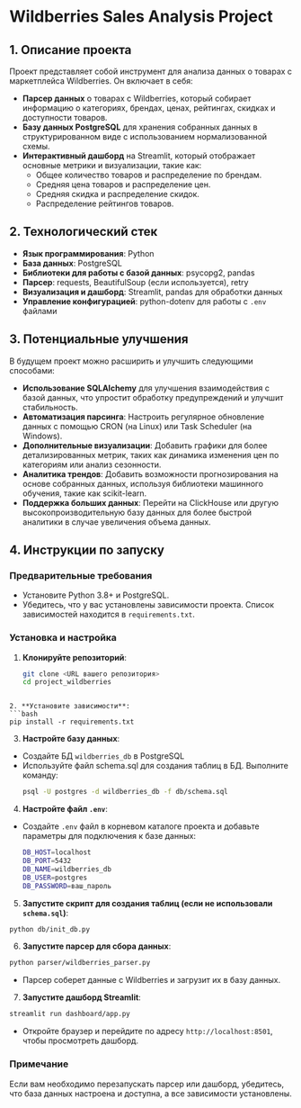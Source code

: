 # Wildberries Sales Analysis Project

## 1. Описание проекта

Проект представляет собой инструмент для анализа данных о товарах с маркетплейса Wildberries. Он включает в себя:
- **Парсер данных** о товарах с Wildberries, который собирает информацию о категориях, брендах, ценах, рейтингах, скидках и доступности товаров.
- **Базу данных PostgreSQL** для хранения собранных данных в структурированном виде с использованием нормализованной схемы.
- **Интерактивный дашборд** на Streamlit, который отображает основные метрики и визуализации, такие как:
  - Общее количество товаров и распределение по брендам.
  - Средняя цена товаров и распределение цен.
  - Средняя скидка и распределение скидок.
  - Распределение рейтингов товаров.

## 2. Технологический стек

- **Язык программирования**: Python
- **База данных**: PostgreSQL
- **Библиотеки для работы с базой данных**: psycopg2, pandas
- **Парсер**: requests, BeautifulSoup (если используется), retry
- **Визуализация и дашборд**: Streamlit, pandas для обработки данных
- **Управление конфигурацией**: python-dotenv для работы с `.env` файлами

## 3. Потенциальные улучшения

В будущем проект можно расширить и улучшить следующими способами:
- **Использование SQLAlchemy** для улучшения взаимодействия с базой данных, что упростит обработку предупреждений и улучшит стабильность.
- **Автоматизация парсинга**: Настроить регулярное обновление данных с помощью CRON (на Linux) или Task Scheduler (на Windows).
- **Дополнительные визуализации**: Добавить графики для более детализированных метрик, таких как динамика изменения цен по категориям или анализ сезонности.
- **Аналитика трендов**: Добавить возможности прогнозирования на основе собранных данных, используя библиотеки машинного обучения, такие как scikit-learn.
- **Поддержка больших данных**: Перейти на ClickHouse или другую высокопроизводительную базу данных для более быстрой аналитики в случае увеличения объема данных.

## 4. Инструкции по запуску

### Предварительные требования

- Установите Python 3.8+ и PostgreSQL.
- Убедитесь, что у вас установлены зависимости проекта. Список зависимостей находится в `requirements.txt`.

### Установка и настройка

1. **Клонируйте репозиторий**:
   ```bash
   git clone <URL вашего репозитория>
   cd project_wildberries
  ```

2. **Установите зависимости**:
  ```bash
  pip install -r requirements.txt
  ```

3. **Настройте базу данных**:
- Создайте БД ```wildberries_db``` в PostgreSQL
- Используйте файл schema.sql для создания таблиц в БД. Выполните команду:
  ```bash
  psql -U postgres -d wildberries_db -f db/schema.sql
  ```

4. **Настройте файл ```.env```**:
- Создайте ```.env``` файл в корневом каталоге проекта и добавьте параметры для подключения к базе данных:
  ```bash
  DB_HOST=localhost
  DB_PORT=5432
  DB_NAME=wildberries_db
  DB_USER=postgres
  DB_PASSWORD=ваш_пароль
  ```

5. **Запустите скрипт для создания таблиц (если не использовали ```schema.sql```)**:
  ```bash
  python db/init_db.py
  ```

6. **Запустите парсер для сбора данных**:
  ```bash
  python parser/wildberries_parser.py
  ```

- Парсер соберет данные с Wildberries и загрузит их в базу данных.

7. **Запустите дашборд Streamlit**:
  ```bash
  streamlit run dashboard/app.py
  ```

- Откройте браузер и перейдите по адресу ```http://localhost:8501```, чтобы просмотреть дашборд.

### Примечание

Если вам необходимо перезапускать парсер или дашборд, убедитесь, что база данных настроена и доступна, а все зависимости установлены.